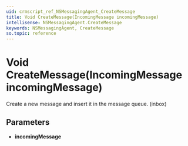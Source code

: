 ```yaml
---
uid: crmscript_ref_NSMessagingAgent_CreateMessage
title: Void CreateMessage(IncomingMessage incomingMessage)
intellisense: NSMessagingAgent.CreateMessage
keywords: NSMessagingAgent, CreateMessage
so.topic: reference
---
```


# Void CreateMessage(IncomingMessage incomingMessage)

Create a new message and insert it in the message queue. (inbox)

## Parameters

* **incomingMessage** 
